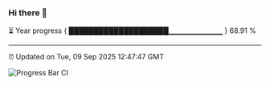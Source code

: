 ### Hi there 👋

⏳ Year progress { ████████████████████▁▁▁▁▁▁▁▁▁▁ } 68.91 %

---

⏰ Updated on Tue, 09 Sep 2025 12:47:47 GMT

![Progress Bar CI](https://github.com/liununu/liununu/workflows/Progress%20Bar%20CI/badge.svg)
